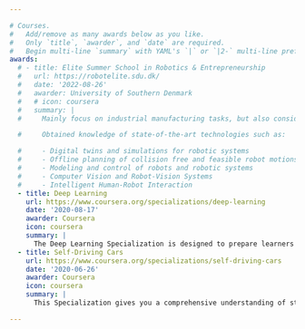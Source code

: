 ```yaml
---

# Courses.
#   Add/remove as many awards below as you like.
#   Only `title`, `awarder`, and `date` are required.
#   Begin multi-line `summary` with YAML's `|` or `|2-` multi-line prefix and indent 2 spaces below.
awards:
  # - title: Elite Summer School in Robotics & Entrepreneurship
  #   url: https://robotelite.sdu.dk/
  #   date: '2022-08-26'
  #   awarder: University of Southern Denmark
  #   # icon: coursera
  #   summary: |
  #     Mainly focus on industrial manufacturing tasks, but also consider tasks within service robotics and robotics for medical applications. The topics were taught by leading Danish and international scientists. There will also be company presentations from the Odense Robotics Cluster and entrepreneur contributions outlining experiences with starting a knowledge based robotic company.

  #     Obtained knowledge of state-of-the-art technologies such as:

  #     - Digital twins and simulations for robotic systems 
  #     - Offline planning of collision free and feasible robot motions 
  #     - Modeling and control of robots and robotic systems  
  #     - Computer Vision and Robot-Vision Systems 
  #     - Intelligent Human-Robot Interaction
  - title: Deep Learning
    url: https://www.coursera.org/specializations/deep-learning
    date: '2020-08-17'
    awarder: Coursera
    icon: coursera
    summary: |
      The Deep Learning Specialization is designed to prepare learners to participate in the development of cutting-edge AI technology, and to understand the capability, the , and the consequences of the rise of deep learning. Through five interconnected courses, learners develop a profound knowledge of the hottest AI algorithms, mastering deep learning from its foundations (neural networks) to its industry applications (Computer Vision, Natural Language Processing, Speech Recognition, etc.).
  - title: Self-Driving Cars
    url: https://www.coursera.org/specializations/self-driving-cars
    date: '2020-06-26'
    awarder: Coursera
    icon: coursera
    summary: |
      This Specialization gives you a comprehensive understanding of state-of-the-art engineering practices used in the self-driving car industry. By interacting with real data sets from an autonomous vehicle (AV), you’ll implement methods for static and dynamic object detection, localization and mapping, behaviour and maneuver planning, and vehicle control ― all through hands-on projects using the open source simulator CARLA. You’ll learn from a highly realistic driving environment that features 3D pedestrian modeling and environmental conditions. When you complete the Specialization successfully, you’ll be able to build your own selfdriving software stack and be ready to apply for jobs in the autonomous vehicle industry.

---
```



